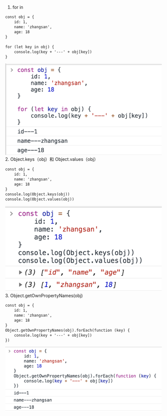 1. for in
```
const obj = {
    id: 1,
    name: 'zhangsan',
    age: 18
}

for (let key in obj) {
    console.log(key + '---' + obj[key])
}
```
![1](./images/1.png)
2. Object.keys（obj）和 Object.values（obj）
```
const obj = {
    id: 1,
    name: 'zhangsan',
    age: 18
}
console.log(Object.keys(obj))
console.log(Object.values(obj))
```
![2](./images/2.png)
3. Object.getOwnPropertyNames(obj)
```
const obj = {
    id: 1,
    name: 'zhangsan',
    age: 18
}
Object.getOwnPropertyNames(obj).forEach(function (key) {
    console.log(key + '---' + obj[key])
})
```
![3](./images/3.png)